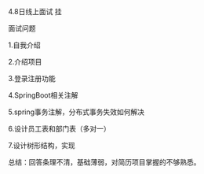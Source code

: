 4.8日线上面试 挂

面试问题

1.自我介绍

2.介绍项目

3.登录注册功能

4.SpringBoot相关注解

5.spring事务注解，分布式事务失效如何解决

6.设计员工表和部门表（多对一）

7.设计树形结构，实现



总结：回答条理不清，基础薄弱，对简历项目掌握的不够熟悉。
